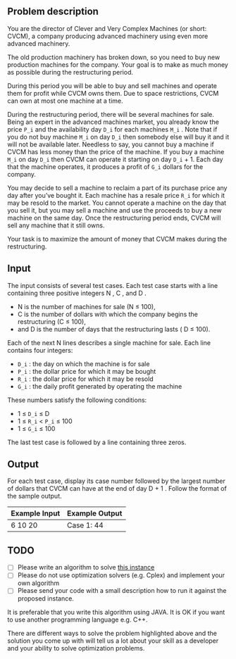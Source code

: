 ## Problem description 
You are the director of Clever and Very Complex Machines (or short: CVCM), a company producing advanced machinery using even more advanced machinery. 

The old production machinery has broken down, so you need to buy new production machines for the company. Your goal is to make as much money as possible during the restructuring period. 

During this period you will be able to buy and sell machines and operate them for profit while CVCM owns them. Due to space restrictions, CVCM can own at most one machine at a time. 

During the restructuring period, there will be several machines for sale. Being an expert in the advanced machines market, you already know the price `P_i` and the availability day `D_i` for each machines `M_i` . 
Note that if you do not buy machine `M_i` on day `D_i` then somebody else will buy it and it will not be available later. 
Needless to say, you cannot buy a machine if CVCM has less money than the price of the machine. If you buy a machine `M_i` on day `D_i` then CVCM can operate it starting on day `D_i` + 1. 
Each day that the machine operates, it produces a profit of `G_i` dollars for the company.

You may decide to sell a machine to reclaim a part of its purchase price any day after you’ve bought it.
Each machine has a resale price `R_i` for which it may be resold to the market. You cannot operate a machine on the day that you sell it, but you may sell a machine and use the proceeds to buy a new machine on the same day. Once the restructuring period ends, CVCM will sell any machine that it still owns. 

Your task is to maximize the amount of money that CVCM makes during the restructuring.

## Input

The input consists of several test cases. Each test case starts with a line containing three positive
integers N , C , and D . 

- N is the number of machines for sale (N ≤ 100), 
- C is the number of dollars with which the company begins the restructuring (C ≤ 100), 
- and D is the number of days that the restructuring lasts ( D ≤ 100).

Each of the next N lines describes a single machine for sale. Each line contains four integers:

- `D_i` : the day on which the machine is for sale
- `P_i` : the dollar price for which it may be bought
- `R_i` : the dollar price for which it may be resold
- `G_i` : the daily profit generated by operating the machine

These numbers satisfy the following conditions:

- 1 ≤ `D_i` ≤ D
- 1 ≤ `R_i` < `P_i` ≤ 100
- 1 ≤ `G_i` ≤ 100

The last test case is followed by a line containing three zeros.

## Output

For each test case, display its case number followed by the largest number of dollars that CVCM can
have at the end of day D + 1 . Follow the format of the sample output.

Example Input | Example Output
-|-
6 10 20 | Case 1: 44

## TODO 

- [ ] Please write an algorithm to solve [this instance](https://github.com/rbaiam/optimization/blob/master/instance.txt) 
- [ ] Please do not use optimization solvers (e.g. Cplex) and implement your own algorithm
- [ ] Please send your code with a small description how to run it against the proposed instance.

It is preferable that you write this algorithm using JAVA. It is OK if you want to use another programming language e.g. C++.

There are different ways to solve the problem highlighted above and the solution you come up with will tell us a lot about your skill as a developer and your ability to solve optimization problems.
